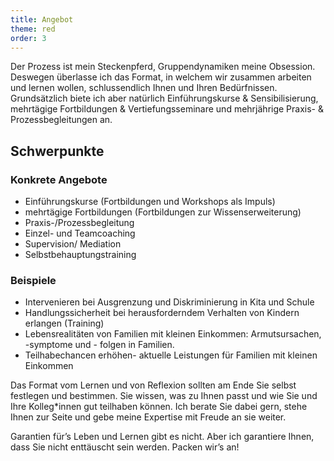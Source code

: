 ```yaml
---
title: Angebot
theme: red
order: 3
---
```

Der Prozess ist mein Steckenpferd, Gruppendynamiken meine Obsession. Deswegen
überlasse ich das Format, in welchem wir zusammen arbeiten und lernen wollen,
schlussendlich Ihnen und Ihren Bedürfnissen. Grundsätzlich biete ich aber
natürlich Einführungskurse & Sensibilisierung, mehrtägige Fortbildungen &
Vertiefungsseminare und mehrjährige Praxis- & Prozessbegleitungen an.

<!-- excerpt-end -->

## Schwerpunkte

### Konkrete Angebote

- Einführungskurse (Fortbildungen und Workshops als Impuls)
- mehrtägige Fortbildungen (Fortbildungen zur Wissenserweiterung)
- Praxis-/Prozessbegleitung
- Einzel- und Teamcoaching
- Supervision/ Mediation
- Selbstbehauptungstraining

### Beispiele

- Intervenieren bei Ausgrenzung und Diskriminierung in Kita und Schule
- Handlungssicherheit bei herausforderndem Verhalten von Kindern erlangen (Training)
- Lebensrealitäten von Familien mit kleinen Einkommen: Armutsursachen, -symptome und - folgen in Familien.
- Teilhabechancen erhöhen- aktuelle Leistungen für Familien mit kleinen Einkommen

Das Format vom Lernen und von Reflexion sollten am Ende Sie selbst festlegen und
bestimmen. Sie wissen, was zu Ihnen passt und wie Sie und Ihre Kolleg*innen gut
teilhaben können. Ich berate Sie dabei gern, stehe Ihnen zur Seite und gebe
meine Expertise mit Freude an sie weiter.

Garantien für’s Leben und Lernen gibt es nicht. Aber ich garantiere Ihnen, dass
Sie nicht enttäuscht sein werden. Packen wir’s an!
